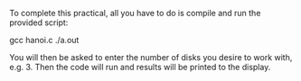 To complete this practical, all you have to do is compile and run the provided script:

gcc hanoi.c
./a.out

You will then be asked to enter the number of disks you desire to work with, e.g. 3. Then the code will run and results will be printed to the display.
